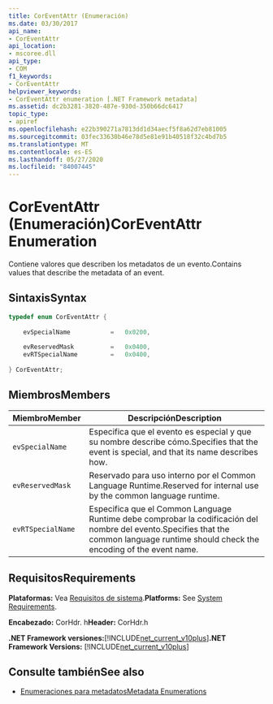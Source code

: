 ```yaml
---
title: CorEventAttr (Enumeración)
ms.date: 03/30/2017
api_name:
- CorEventAttr
api_location:
- mscoree.dll
api_type:
- COM
f1_keywords:
- CorEventAttr
helpviewer_keywords:
- CorEventAttr enumeration [.NET Framework metadata]
ms.assetid: dc2b3281-3820-487e-930d-350b66dc6417
topic_type:
- apiref
ms.openlocfilehash: e22b390271a7813dd1d34aecf5f8a62d7eb81005
ms.sourcegitcommit: 03fec33630b46e78d5e81e91b40518f32c4bd7b5
ms.translationtype: MT
ms.contentlocale: es-ES
ms.lasthandoff: 05/27/2020
ms.locfileid: "84007445"
---
```

# <a name="coreventattr-enumeration"></a><span data-ttu-id="9fa8f-102">CorEventAttr (Enumeración)</span><span class="sxs-lookup"><span data-stu-id="9fa8f-102">CorEventAttr Enumeration</span></span>
<span data-ttu-id="9fa8f-103">Contiene valores que describen los metadatos de un evento.</span><span class="sxs-lookup"><span data-stu-id="9fa8f-103">Contains values that describe the metadata of an event.</span></span>  
  
## <a name="syntax"></a><span data-ttu-id="9fa8f-104">Sintaxis</span><span class="sxs-lookup"><span data-stu-id="9fa8f-104">Syntax</span></span>  
  
```cpp  
typedef enum CorEventAttr {  
  
    evSpecialName           =   0x0200,  
  
    evReservedMask          =   0x0400,  
    evRTSpecialName         =   0x0400,  
  
} CorEventAttr;  
```  
  
## <a name="members"></a><span data-ttu-id="9fa8f-105">Miembros</span><span class="sxs-lookup"><span data-stu-id="9fa8f-105">Members</span></span>  
  
|<span data-ttu-id="9fa8f-106">Miembro</span><span class="sxs-lookup"><span data-stu-id="9fa8f-106">Member</span></span>|<span data-ttu-id="9fa8f-107">Descripción</span><span class="sxs-lookup"><span data-stu-id="9fa8f-107">Description</span></span>|  
|------------|-----------------|  
|`evSpecialName`|<span data-ttu-id="9fa8f-108">Especifica que el evento es especial y que su nombre describe cómo.</span><span class="sxs-lookup"><span data-stu-id="9fa8f-108">Specifies that the event is special, and that its name describes how.</span></span>|  
|`evReservedMask`|<span data-ttu-id="9fa8f-109">Reservado para uso interno por el Common Language Runtime.</span><span class="sxs-lookup"><span data-stu-id="9fa8f-109">Reserved for internal use by the common language runtime.</span></span>|  
|`evRTSpecialName`|<span data-ttu-id="9fa8f-110">Especifica que el Common Language Runtime debe comprobar la codificación del nombre del evento.</span><span class="sxs-lookup"><span data-stu-id="9fa8f-110">Specifies that the common language runtime should check the encoding of the event name.</span></span>|  
  
## <a name="requirements"></a><span data-ttu-id="9fa8f-111">Requisitos</span><span class="sxs-lookup"><span data-stu-id="9fa8f-111">Requirements</span></span>  
 <span data-ttu-id="9fa8f-112">**Plataformas:** Vea [Requisitos de sistema](../../get-started/system-requirements.md).</span><span class="sxs-lookup"><span data-stu-id="9fa8f-112">**Platforms:** See [System Requirements](../../get-started/system-requirements.md).</span></span>  
  
 <span data-ttu-id="9fa8f-113">**Encabezado:** CorHdr. h</span><span class="sxs-lookup"><span data-stu-id="9fa8f-113">**Header:** CorHdr.h</span></span>  
  
 <span data-ttu-id="9fa8f-114">**.NET Framework versiones:**[!INCLUDE[net_current_v10plus](../../../../includes/net-current-v10plus-md.md)]</span><span class="sxs-lookup"><span data-stu-id="9fa8f-114">**.NET Framework Versions:** [!INCLUDE[net_current_v10plus](../../../../includes/net-current-v10plus-md.md)]</span></span>  
  
## <a name="see-also"></a><span data-ttu-id="9fa8f-115">Consulte también</span><span class="sxs-lookup"><span data-stu-id="9fa8f-115">See also</span></span>

- [<span data-ttu-id="9fa8f-116">Enumeraciones para metadatos</span><span class="sxs-lookup"><span data-stu-id="9fa8f-116">Metadata Enumerations</span></span>](metadata-enumerations.md)
